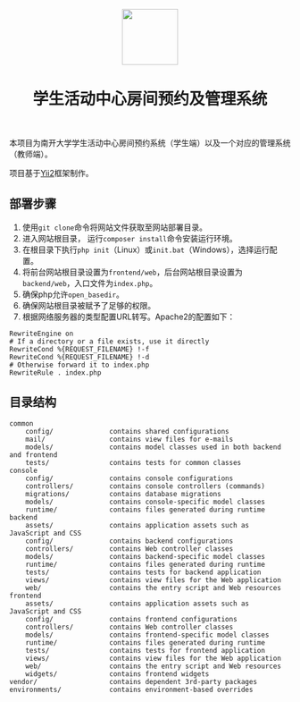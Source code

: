 <p align="center">
    <a href="https://www.netsurfing.science" target="_blank">
        <img src="http://www.nankai.edu.cn/_upload/tpl/00/3f/63/template63/images/logo.png" height="100px">
    </a>
    <h1 align="center">学生活动中心房间预约及管理系统</h1>
    <br>
</p>

本项目为南开大学学生活动中心房间预约系统（学生端）以及一个对应的管理系统（教师端）。

项目基于<a href="https://www.yiiframework.com/">Yii2</a>框架制作。

部署步骤
-------------------
1. 使用`git clone`命令将网站文件获取至网站部署目录。
2. 进入网站根目录， 运行`composer install`命令安装运行环境。
3. 在根目录下执行`php init`（Linux）或`init.bat`（Windows），选择运行配置。
4. 将前台网站根目录设置为`frontend/web`，后台网站根目录设置为`backend/web`，入口文件为`index.php`。
5. 确保php允许`open_basedir`。
6. 确保网站根目录被赋予了足够的权限。
7. 根据网络服务器的类型配置URL转写。Apache2的配置如下：
```angular2html
RewriteEngine on
# If a directory or a file exists, use it directly
RewriteCond %{REQUEST_FILENAME} !-f
RewriteCond %{REQUEST_FILENAME} !-d
# Otherwise forward it to index.php
RewriteRule . index.php
```

目录结构
-------------------

```
common
    config/              contains shared configurations
    mail/                contains view files for e-mails
    models/              contains model classes used in both backend and frontend
    tests/               contains tests for common classes    
console
    config/              contains console configurations
    controllers/         contains console controllers (commands)
    migrations/          contains database migrations
    models/              contains console-specific model classes
    runtime/             contains files generated during runtime
backend
    assets/              contains application assets such as JavaScript and CSS
    config/              contains backend configurations
    controllers/         contains Web controller classes
    models/              contains backend-specific model classes
    runtime/             contains files generated during runtime
    tests/               contains tests for backend application    
    views/               contains view files for the Web application
    web/                 contains the entry script and Web resources
frontend
    assets/              contains application assets such as JavaScript and CSS
    config/              contains frontend configurations
    controllers/         contains Web controller classes
    models/              contains frontend-specific model classes
    runtime/             contains files generated during runtime
    tests/               contains tests for frontend application
    views/               contains view files for the Web application
    web/                 contains the entry script and Web resources
    widgets/             contains frontend widgets
vendor/                  contains dependent 3rd-party packages
environments/            contains environment-based overrides
```
